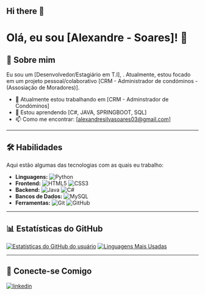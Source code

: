 ## Hi there 👋

# Olá, eu sou [Alexandre - Soares]! 👋

## 🚀 Sobre mim
Eu sou um [Desenvolvedor/Estagiário em T.I], . Atualmente, estou focado em um projeto pessoal/colaborativo [CRM - Administrador de condóminos - (Assosiação de Moradores)].

- 🔭 Atualmente estou trabalhando em [CRM - Adminstrador de Condóminos]
- 🌱 Estou aprendendo [C#, JAVA, SPRINGBOOT, SQL]
- 📫 Como me encontrar: [alexandresilvasoares03@gmail.com]


---

## 🛠️ Habilidades
Aqui estão algumas das tecnologias com as quais eu trabalho:

- **Linguagens:** ![Python](https://img.shields.io/badge/Python-3776AB?style=for-the-badge&logo=python&logoColor=white)
- **Frontend:** ![HTML5](https://img.shields.io/badge/HTML5-E34F26?style=for-the-badge&logo=html5&logoColor=white) ![CSS3](https://img.shields.io/badge/CSS3-1572B6?style=for-the-badge&logo=css3&logoColor=white)
- **Backend:** ![Java](https://img.shields.io/badge/Java-ED8B00?style=for-the-badge&logo=openjdk&logoColor=white) ![C#](https://img.shields.io/badge/C%23-512BD4?style=for-the-badge&logo=c-sharp&logoColor=white)
- **Bancos de Dados:** ![MySQL](https://img.shields.io/badge/MySQL-005C84?style=for-the-badge&logo=mysql&logoColor=white)
- **Ferramentas:** ![Git](https://img.shields.io/badge/Git-F05032?style=for-the-badge&logo=git&logoColor=white) ![GitHub](https://img.shields.io/badge/GitHub-181717?style=for-the-badge&logo=github&logoColor=white)


---

## 📊 Estatísticas do GitHub
[![Estatísticas do GitHub do usuário](https://github-readme-stats.vercel.app/api?username=Alexandree-Soares&show_icons=true&theme=radical)](https://github.com/anuraghazra/github-readme-stats)
[![Linguagens Mais Usadas](https://github-readme-stats.vercel.app/api/top-langs/?username=Alexandree-Soares&layout=compact&theme=radical)](https://github.com/anuraghazra/github-readme-stats)


---

## 🔗 Conecte-se Comigo
[![linkedin](https://img.shields.io/badge/linkedin-0A66C2?style=for-the-badge&logo=linkedin&logoColor=white)](https://www.linkedin.com/in/alexandre-soares-73b306245-linkedin/)
